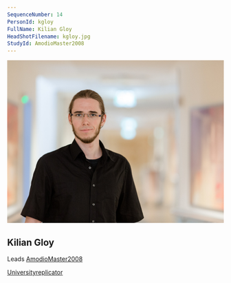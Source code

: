 ```yaml
---
SequenceNumber: 14
PersonId: kgloy
FullName: Kilian Gloy
HeadShotFilename: kgloy.jpg
StudyId: AmodioMaster2008
---
```


![headshot of researcher](/assets/images/headshots/kgloy.jpg "Kilian Gloy")

## Kilian Gloy


Leads [AmodioMaster2008](/replications/AmodioMaster2008)



[University](https://www.uni-bremen.de/en/pppd/team/dr-kilian-gloy)[replicator]("replicator")